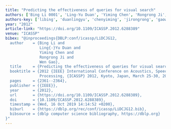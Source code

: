 ```yaml
---
title: "Predicting the effectiveness of queries for visual search"
authors: ['Bing Li 0001', 'Ling-Yu Duan', 'Yiming Chen', 'Rongrong Ji', 'Wen Gao 0001']
authors-key: ['libing', 'duanlingyu', 'chenyiming', 'jirongrong', 'gaowen']
year: "2012"
article-link: "https://doi.org/10.1109/ICASSP.2012.6288389"
venue: "ICASSP"
bibex: "@inproceedings{DBLP:conf/icassp/LiDCJG12,
  author    = {Bing Li and
               Ling{-}Yu Duan and
               Yiming Chen and
               Rongrong Ji and
               Wen Gao},
  title     = {Predicting the effectiveness of queries for visual search},
  booktitle = {2012 {IEEE} International Conference on Acoustics, Speech and Signal
               Processing, {ICASSP} 2012, Kyoto, Japan, March 25-30, 2012},
  pages     = {2361--2364},
  publisher = {{IEEE}},
  year      = {2012},
  url       = {https://doi.org/10.1109/ICASSP.2012.6288389},
  doi       = {10.1109/ICASSP.2012.6288389},
  timestamp = {Wed, 16 Oct 2019 14:14:52 +0200},
  biburl    = {https://dblp.org/rec/conf/icassp/LiDCJG12.bib},
  bibsource = {dblp computer science bibliography, https://dblp.org}
}"
---
```

